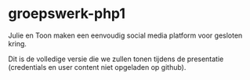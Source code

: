 # groepswerk-php1
Julie en Toon maken een eenvoudig social media platform voor gesloten kring.

Dit is de volledige versie die we zullen tonen tijdens de presentatie (credentials en user content niet opgeladen op github).
